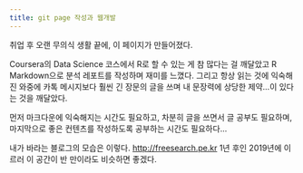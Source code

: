 ```yaml
---
title: git page 작성과 웹개발
---
```


취업 후 오랜 무의식 생활 끝에,
이 페이지가 만들어졌다.

Coursera의 Data Science 코스에서 R로 할 수 있는 게 참 많다는 걸 깨달았고
R Markdown으로 분석 레포트를 작성하며 재미를 느꼈다.
그리고 항상 읽는 것에 익숙해진 와중에
카톡 메시지보다 훨씬 긴 장문의 글을 쓰며
내 문장력에 상당한 제약...이 있다는 것을 깨달았다.

먼저 마크다운에 익숙해지는 시간도 필요하고,
차분히 글을 쓰면서 글 공부도 필요하며,
마지막으로 좋은 컨텐츠를 작성하도록 공부하는 시간도 필요하다...

내가 바라는 블로그의 모습은 이렇다. http://freesearch.pe.kr
1년 후인 2019년에 이르러 이 공간이
반 만이라도 비슷하면 좋겠다.
